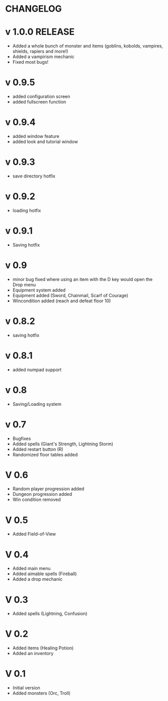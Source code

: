 # CHANGELOG

# v 1.0.0 RELEASE
* Added a whole bunch of monster and items (goblins, kobolds, vampires, shields, rapiers and more!)
* Added a vampirism mechanic
* Fixed most bugs!

# v 0.9.5
* added configuration screen
* added fullscreen function

# v 0.9.4
* added window feature
* added look and tutorial window

# v 0.9.3
* save directory hotfix

# v 0.9.2
* loading hotfix

# v 0.9.1
* Saving hotfix

# v 0.9
* minor bug fixed where using an item with the D key would open the Drop menu
* Equipment system added
* Equipment added (Sword, Chainmail, Scarf of Courage)
* Wincondition added (reach and defeat floor 10)

# v 0.8.2
* saving hotfix

# v 0.8.1
* added numpad support

# v 0.8
* Saving/Loading system

# v 0.7
* Bugfixes
* Added spells (Giant's Strength, Lightning Storm)
* Added restart button (R)
* Randomized floor tables added

# V 0.6
* Random player progression added
* Dungeon progression added
* Win condition removed

# V 0.5
* Added Field-of-View

# V 0.4
* Added main menu
* Added aimable spells (Fireball)
* Added a drop mechanic

# V 0.3
* Added spells (Lightning, Confusion)

# V 0.2
* Added items (Healing Potion)
* Added an inventory

# V 0.1
* Initial version
* Added monsters (Orc, Troll)